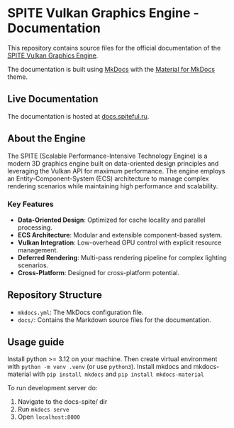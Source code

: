 # SPITE Vulkan Graphics Engine - Documentation

This repository contains source files for the official documentation of the [SPITE Vulkan Graphics Engine](https://github.com/likhachev-mischa/SPITE-Engine).

The documentation is built using [MkDocs](https://www.mkdocs.org/) with the [Material for MkDocs](https://squidfunk.github.io/mkdocs-material/) theme.

## Live Documentation

The documentation is hosted at [docs.spiteful.ru](https://docs.spiteful.ru).

## About the Engine

The SPITE (Scalable Performance-Intensive Technology Engine) is a modern 3D graphics engine built on data-oriented design principles and leveraging the Vulkan API for maximum performance. The engine employs an Entity-Component-System (ECS) architecture to manage complex rendering scenarios while maintaining high performance and scalability.

### Key Features

- **Data-Oriented Design**: Optimized for cache locality and parallel processing.
- **ECS Architecture**: Modular and extensible component-based system.
- **Vulkan Integration**: Low-overhead GPU control with explicit resource management.
- **Deferred Rendering**: Multi-pass rendering pipeline for complex lighting scenarios.
- **Cross-Platform**: Designed for cross-platform potential.

## Repository Structure

- `mkdocs.yml`: The MkDocs configuration file.
- `docs/`: Contains the Markdown source files for the documentation.

## Usage guide

Install python >= 3.12 on your machine. Then create virtual environment with `python -m venv .venv` (or use `python3`).
Install mkdocs and mkdocs-material with `pip install mkdocs` and `pip install mkdocs-material`

To run development server do:
1. Navigate to the docs-spite/ dir
2. Run `mkdocs serve`
3. Open `localhost:8000`

